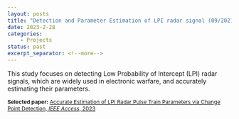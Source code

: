 ```yaml
---
layout: posts
title: "Detection and Parameter Estimation of LPI radar signal (09/2021 ~ 02/2023)"
date: 2023-2-28
categories: 
    - Projects
status: past
excerpt_separator: <!--more-->
---
```


This study focuses on detecting Low Probability of Intercept (LPI) radar signals, which are widely used in electronic warfare, and accurately estimating their parameters.

<p style="font-size: 0.85em;">
<strong>Selected paper:</strong> 
<a href="https://ieeexplore.ieee.org/document/10038535" target="_blank">
Accurate Estimation of LPI Radar Pulse Train Parameters via Change Point Detection, <em>IEEE Access</em>, 2023 </a></p>

<!--more-->

<!-- **Read Full Result:** [Link](https://docs.google.com/document/d/1rWKCSkOKmPRPBM0n_r1MbVM_oO_VKBiP55BsrA7BEbQ/edit?usp=sharing) -->